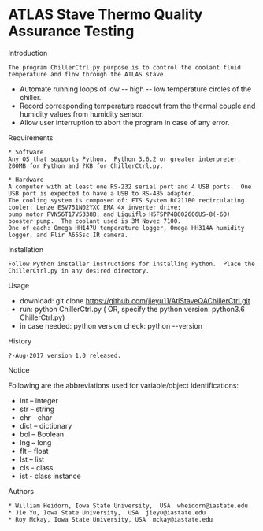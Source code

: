 #							                  ATLAS Stave Thermo Quality Assurance Testing

Introduction

	The program ChillerCtrl.py purpose is to control the coolant fluid temperature and flow through the ATLAS stave.  
  * Automate running loops of low -- high -- low temperature circles of the chiller.
  * Record corresponding temperature readout from the thermal couple and humidity values from humidity sensor.
  * Allow user interruption to abort the program in case of any error.

Requirements

	* Software
	Any OS that supports Python.  Python 3.6.2 or greater interpreter.  200MB for Python and ?KB for ChillerCtrl.py. 

	* Hardware
	A computer with at least one RS-232 serial port and 4 USB ports.  One USB port is expected to have a USB to RS-485 adapter.
	The cooling system is composed of: FTS System RC211B0 recirculating cooler; Lenze ESV751N02YXC EMA 4x inverter drive;
	pump motor PVN56T17V5338B; and Liquiflo H5FSPP4B002606US-8(-60) booster pump.  The coolant used is 3M Novec 7100. 
	One of each: Omega HH147U temperature logger, Omega HH314A humidity logger, and Flir A655sc IR camera.

Installation

	Follow Python installer instructions for installing Python.  Place the ChillerCtrl.py in any desired directory.
	
Usage
  * download: git clone https://github.com/jieyu11/AtlStaveQAChillerCtrl.git
  * run: python ChillerCtrl.py ( OR, specify the python version: python3.6 ChillerCtrl.py)
  * in case needed: python version check: python --version
	
History

	?-Aug-2017 version 1.0 released.

Notice
 
  Following are the abbreviations used for variable/object identifications:
  * int – integer
  * str – string
  * chr - char
  * dict – dictionary
  * bol – Boolean
  * lng – long
  * flt – float
  * lst – list
  * cls - class
  * ist - class instance


Authors

	* William Heidorn, Iowa State University,  USA  wheidorn@iastate.edu
	* Jie Yu, Iowa State University,  USA  jieyu@iastate.edu
	* Roy Mckay, Iowa State University, USA  mckay@iastate.edu
